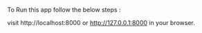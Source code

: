 To Run this app follow the below steps :



visit http://localhost:8000 or http://127.0.0.1:8000 in your browser.

